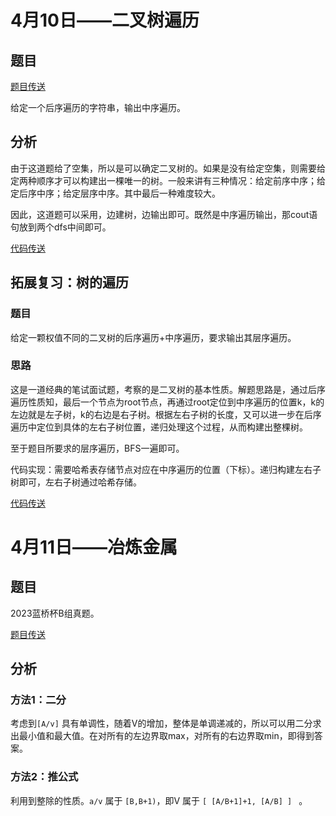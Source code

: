 # 4月10日——二叉树遍历

## 题目

[题目传送](https://www.acwing.com/problem/content/description/3387/)

给定一个后序遍历的字符串，输出中序遍历。

## 分析

由于这道题给了空集，所以是可以确定二叉树的。如果是没有给定空集，则需要给定两种顺序才可以构建出一棵唯一的树。一般来讲有三种情况：给定前序中序；给定后序中序；给定层序中序。其中最后一种难度较大。

因此，这道题可以采用，边建树，边输出即可。既然是中序遍历输出，那cout语句放到两个dfs中间即可。

[代码传送](./01-3384.cpp)

## 拓展复习：树的遍历 

### 题目

给定一颗权值不同的二叉树的后序遍历+中序遍历，要求输出其层序遍历。

### 思路

这是一道经典的笔试面试题，考察的是二叉树的基本性质。解题思路是，通过后序遍历性质知，最后一个节点为root节点，再通过root定位到中序遍历的位置k，k的左边就是左子树，k的右边是右子树。根据左右子树的长度，又可以进一步在后序遍历中定位到具体的左右子树位置，递归处理这个过程，从而构建出整棵树。

至于题目所要求的层序遍历，BFS一遍即可。

代码实现：需要哈希表存储节点对应在中序遍历的位置（下标）。递归构建左右子树即可，左右子树通过哈希存储。

[代码传送](./01-1497.cpp)

# 4月11日——冶炼金属

## 题目

2023蓝桥杯B组真题。

[题目传送](https://www.acwing.com/problem/content/4959/)

## 分析

### 方法1：二分

考虑到`[A/v]` 具有单调性，随着V的增加，整体是单调递减的，所以可以用二分求出最小值和最大值。在对所有的左边界取max，对所有的右边界取min，即得到答案。


### 方法2：推公式

利用到整除的性质。`a/v` 属于 `[B,B+1)`，即V 属于 `[ [A/B+1]+1, [A/B] ] ` 。

